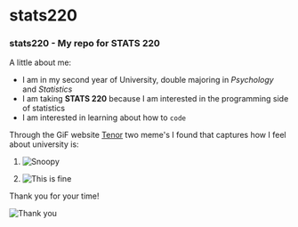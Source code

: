 # stats220
### stats220 - My repo for STATS 220  
A little about me: 

* I am in my second year of University, double majoring in *Psychology* and *Statistics*  
* I am taking **STATS 220** because I am interested in the programming side of statistics  
* I am interested in learning about how to `code`

Through the GiF website [Tenor](https://tenor.com) two meme's I found that captures how I feel about university is:

1. ![Snoopy](https://media1.tenor.com/m/sDTq8crIxJcAAAAC/snoopy-joe-cool.gif)

1. ![This is fine](https://media1.tenor.com/m/MYZgsN2TDJAAAAAC/this-is.gif)

Thank you for your time!

![Thank you](https://media.tenor.com/YnwqgR1lBGYAAAAi/good.gif)
